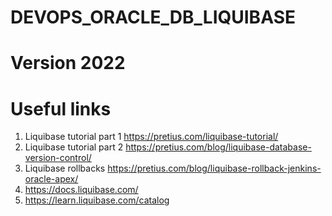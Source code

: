 # DEVOPS_ORACLE_DB_LIQUIBASE
  # Version 2022

  


# Useful links

   1. Liquibase tutorial part 1 https://pretius.com/liquibase-tutorial/
   2. Liquibase tutorial part 2 https://pretius.com/blog/liquibase-database-version-control/
   3. Liquibase rollbacks https://pretius.com/blog/liquibase-rollback-jenkins-oracle-apex/ 
   4. https://docs.liquibase.com/
   5. https://learn.liquibase.com/catalog




